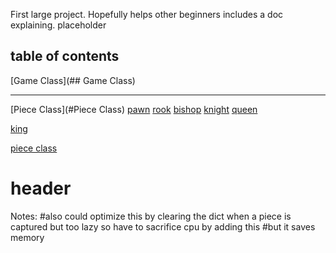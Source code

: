 First large project. Hopefully helps other beginners includes a doc explaining. 
placeholder
## table of contents
[Game Class](## Game Class)

***
[Piece Class](#Piece Class)
[pawn](#pawn)
[rook](#rook)
[bishop](#bishop)
[knight](#night)
[queen](#queen)

[king](#king)

[piece class](#header)


# header
Notes:        #also could optimize this by clearing the dict when a piece is captured but too lazy so have to sacrifice cpu by adding this
        #but it saves memory
